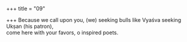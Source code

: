 +++
title = "09"

+++
Because we call upon you, (we) seeking bulls like Vyaśva seeking Ukṣan  (his patron),  
come here with your favors, o inspired poets.  